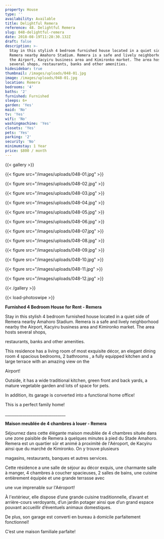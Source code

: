 ```yaml
---
property: House
type: ''
availability: Available
title: Delightful Remera
reference: 48. Delightful Remera
slug: 048-delightful-remera
date: 2018-08-19T11:28:30.132Z
draft: false
description: >-
  Stay in this stylish 4 bedroom furnished house located in a quiet side of
  Remera nearby Amahoro Stadium. Remera is a safe and lively neighborhood nearby
  the Airport, Kacyiru business area and Kimironko market. The area hosts
  several shops, restaurants, banks and other amenities.
hidesidebar: true
thumbnail: /images/uploads/048-01.jpg
image: /images/uploads/048-01.jpg
location: Remera
bedrooms: '4'
baths: '2'
furnished: Furnished
sleeps: 6+
garden: 'Yes'
maid: 'No'
tv: 'Yes'
wifi: 'No'
washingmachine: 'Yes'
closets: 'Yes'
pets: 'Yes'
parking: '2'
security: 'No'
minimumstay: 1 Year
price: $800 / month
---
```

{{< gallery >}}

{{< figure src="/images/uploads/048-01.jpg" >}}

{{< figure src="/images/uploads/048-02.jpg" >}}

{{< figure src="/images/uploads/048-03.jpg" >}}

{{< figure src="/images/uploads/048-04.jpg" >}}

{{< figure src="/images/uploads/048-05.jpg" >}}

{{< figure src="/images/uploads/048-06.jpg" >}}

{{< figure src="/images/uploads/048-07.jpg" >}}

{{< figure src="/images/uploads/048-08.jpg" >}}

{{< figure src="/images/uploads/048-09.jpg" >}}

{{< figure src="/images/uploads/048-10.jpg" >}}

{{< figure src="/images/uploads/048-11.jpg" >}}

{{< figure src="/images/uploads/048-12.jpg" >}}

{{< /gallery >}}

{{< load-photoswipe >}}

**Furnished 4 Bedroom House for Rent - Remera** 

Stay in this stylish 4 bedroom furnished house located in a quiet side of Remera nearby Amahoro Stadium. Remera is a safe and lively neighborhood nearby the Airport, Kacyiru business area and Kimironko market. The area hosts several shops,

restaurants, banks and other amenities.

This residence has a living room of most exquisite décor, an elegant dining room 4 spacious bedrooms, 2 bathrooms , a fully equipped kitchen and a large terrace with an amazing view on the

Airport!

Outside, it has a wide traditional kitchen, green front and back yards, a mature vegetable garden and lots of space for pets.

In addition, its garage is converted into a functional home office!

This is a perfect family home! 

\_\_\_\_\_\_\_\_\_\_\_\_\_\_\_\_\_\_\_\_\_\_\_\_\_\_\_\_\_\__

**Maison meublée de 4 chambres à louer - Remera**

Séjournez dans cette élégante maison meublée de 4 chambres située dans une zone paisible de Remera à quelques minutes à pied du Stade Amahoro. Remera est un quartier sûr et animé à proximité de l'Aéroport, de Kacyiru ainsi que du marché de Kimironko. On y trouve plusieurs

magasins, restaurants, banques et autres services.

Cette résidence a une salle de séjour au décor exquis, une charmante salle à manger, 4 chambres à coucher spacieuses, 2 salles de bains, une cuisine entièrement équipée et une grande terrasse avec

une vue imprenable sur l'Aéroport!

À l'extérieur, elle dispose d’une grande cuisine traditionnelle, d’avant et arrière-cours verdoyants, d’un jardin potager ainsi que d’un grand espace pouvant accueillir d’éventuels animaux domestiques.

De plus, son garage est converti en bureau à domicile parfaitement fonctionnel!

C’est une maison familiale parfaite!
